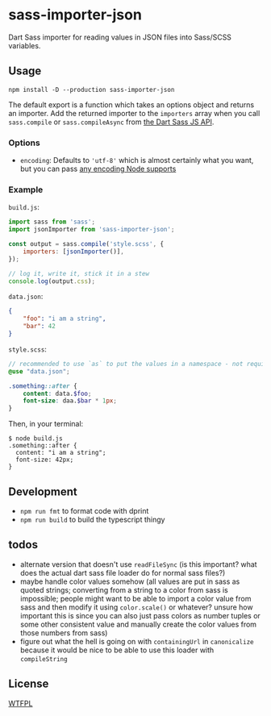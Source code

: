 # sass-importer-json

Dart Sass importer for reading values in JSON files into Sass/SCSS variables.

## Usage

    npm install -D --production sass-importer-json

The default export is a function which takes an options object and returns an
importer. Add the returned importer to the `importers` array when you call
`sass.compile` or `sass.compileAsync` from [the Dart Sass JS API][sass-api].

### Options

- `encoding`: Defaults to `'utf-8'` which is almost certainly what you want, but
  you can pass [any encoding Node supports][node-encodings]

### Example

`build.js`:

```js
import sass from 'sass';
import jsonImporter from 'sass-importer-json';

const output = sass.compile('style.scss', {
	importers: [jsonImporter()],
});

// log it, write it, stick it in a stew
console.log(output.css);
```

`data.json`:

```json
{
	"foo": "i am a string",
	"bar": 42
}
```

`style.scss`:

```scss
// recommended to use `as` to put the values in a namespace - not required tho
@use "data.json";

.something::after {
	content: data.$foo;
	font-size: daa.$bar * 1px;
}
```

Then, in your terminal:

```
$ node build.js
.something::after {
  content: "i am a string";
  font-size: 42px;
}
```

## Development

- `npm run fmt` to format code with dprint
- `npm run build` to build the typescript thingy

## todos

- alternate version that doesn't use `readFileSync` (is this important? what
  does the actual dart sass file loader do for normal sass files?)
- maybe handle color values somehow (all values are put in sass as quoted
  strings; converting from a string to a color from sass is impossible; people
  might want to be able to import a color value from sass and then modify it
  using `color.scale()` or whatever? unsure how important this is since you can
  also just pass colors as number tuples or some other consistent value and
  manually create the color values from those numbers from sass)
- figure out what the hell is going on with `containingUrl` in `canonicalize`
  because it would be nice to be able to use this loader with `compileString`

## License

[WTFPL](/LICENSE)

[sass-api]: https://sass-lang.com/documentation/js-api/
[node-encodings]: https://nodejs.org/api/buffer.html#buffers-and-character-encodings
